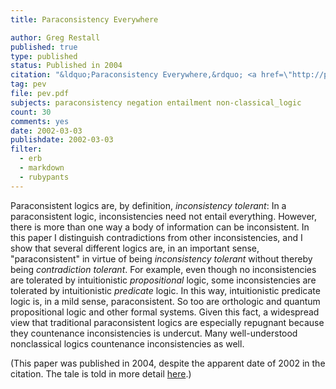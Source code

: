 ```yaml
---
title: Paraconsistency Everywhere

author: Greg Restall
published: true
type: published
status: Published in 2004
citation: "&ldquo;Paraconsistency Everywhere,&rdquo; <a href=\"http://projecteuclid.org/ndjfl\"><em>Notre Dame Journal of Formal Logic</em></a> <a href=\"http://projecteuclid.org:80/Dienst/UI/1.0/Summarize/euclid.ndjfl/1074290713\">43 (2002), 147&ndash;156</a>. (Appeared in 2004)&rdquo;"
tag: pev
file: pev.pdf
subjects: paraconsistency negation entailment non-classical_logic
count: 30
comments: yes
date: 2002-03-03
publishdate: 2002-03-03
filter:
  - erb
  - markdown
  - rubypants
---
```

Paraconsistent logics are, by definition, <em>inconsistency
tolerant</em>:  In a paraconsistent logic, inconsistencies need not
entail everything.  However, there is more than one way a body 
of information can be inconsistent.  In this paper I distinguish 
contradictions from other inconsistencies, and I show that 
several different logics are, in an important sense, "paraconsistent" 
in virtue of being <em>inconsistency tolerant</em> without thereby 
being <em>contradiction tolerant</em>.  For example, even though no 
inconsistencies are tolerated by intuitionistic <em>propositional</em>
logic, some inconsistencies are tolerated by intuitionistic 
<em>predicate</em> logic.  In this way, intuitionistic predicate logic 
is, in a mild sense, paraconsistent.  So too are orthologic and quantum 
propositional logic and other formal systems.  Given this fact, a 
widespread view that traditional paraconsistent logics are especially 
repugnant because they countenance inconsistencies is undercut.   Many well-understood nonclassical logics countenance inconsistencies 
as well.

(This paper was published in 2004, despite the apparent date of 2002 in the citation.  The tale is told in more detail <a href="http://consequently.org/news/2004/03/24/research_quantification">here</a>.)